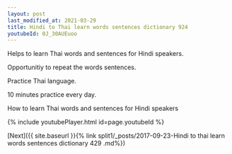 ```yaml
---
layout: post
last_modified_at: 2021-03-29
title: Hindi to Thai learn words sentences dictionary 924 
youtubeId: 0J_30AUEuoo
---
```

 
 
Helps to learn Thai words and sentences for Hindi speakers.

Opportunitiy to repeat the words sentences. 

Practice Thai language. 
 
10 minutes practice every day. 
 
How to learn Thai words and sentences for Hindi speakers 
 
{% include youtubePlayer.html id=page.youtubeId %}
 
 
[Next]({{ site.baseurl }}{% link  split1/_posts/2017-09-23-Hindi to thai learn words sentences dictionary 429 .md%})
 
